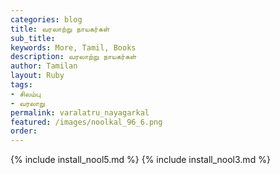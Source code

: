 ```yaml
---
categories: blog
title: வரலாற்று நாயகர்கள்
sub_title: 
keywords: More, Tamil, Books
description: வரலாற்று நாயகர்கள்
author: Tamilan
layout: Ruby
tags:
- சிலம்பு
- வரலாறு
permalink: varalatru_nayagarkal
featured: /images/noolkal_96_6.png
order: 
---
```

{% include install_nool5.md %}
{% include install_nool3.md %}
